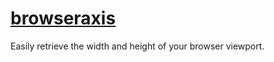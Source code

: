 # [browseraxis](http://rbardini.github.io/browseraxis)

Easily retrieve the width and height of your browser viewport.
